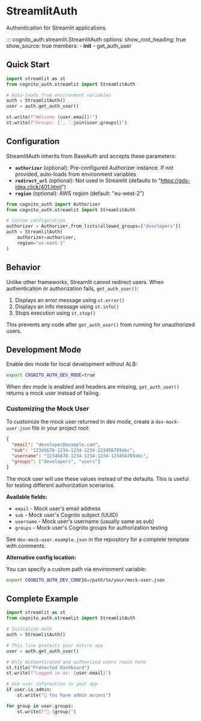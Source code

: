 # StreamlitAuth

Authentication for Streamlit applications.

::: cognito_auth.streamlit.StreamlitAuth
    options:
      show_root_heading: true
      show_source: true
      members:
        - __init__
        - get_auth_user

## Quick Start

```python
import streamlit as st
from cognito_auth.streamlit import StreamlitAuth

# Auto-loads from environment variables
auth = StreamlitAuth()
user = auth.get_auth_user()

st.write(f"Welcome {user.email}!")
st.write(f"Groups: {', '.join(user.groups)}")
```

## Configuration

StreamlitAuth inherits from BaseAuth and accepts these parameters:

- **`authorizer`** (optional): Pre-configured Authorizer instance. If not provided, auto-loads from environment variables
- **`redirect_url`** (optional): Not used in Streamlit (defaults to "https://gds-idea.click/401.html")
- **`region`** (optional): AWS region (default: "eu-west-2")

```python
from cognito_auth import Authorizer
from cognito_auth.streamlit import StreamlitAuth

# Custom configuration
authorizer = Authorizer.from_lists(allowed_groups=["developers"])
auth = StreamlitAuth(
    authorizer=authorizer,
    region="us-east-1"
)
```

## Behavior

Unlike other frameworks, Streamlit cannot redirect users. When authentication or authorization fails, `get_auth_user()`:

1. Displays an error message using `st.error()`
2. Displays an info message using `st.info()`
3. Stops execution using `st.stop()`

This prevents any code after `get_auth_user()` from running for unauthorized users.

## Development Mode

Enable dev mode for local development without ALB:

```bash
export COGNITO_AUTH_DEV_MODE=true
```

When dev mode is enabled and headers are missing, `get_auth_user()` returns a mock user instead of failing.

### Customizing the Mock User

To customize the mock user returned in dev mode, create a `dev-mock-user.json` file in your project root:

```json
{
  "email": "developer@example.com",
  "sub": "12345678-1234-1234-1234-123456789abc",
  "username": "12345678-1234-1234-1234-123456789abc",
  "groups": ["developers", "users"]
}
```

The mock user will use these values instead of the defaults. This is useful for testing different authorization scenarios.

**Available fields:**
- `email` - Mock user's email address
- `sub` - Mock user's Cognito subject (UUID)
- `username` - Mock user's username (usually same as sub)
- `groups` - Mock user's Cognito groups for authorization testing

See `dev-mock-user.example.json` in the repository for a complete template with comments.

**Alternative config location:**

You can specify a custom path via environment variable:

```bash
export COGNITO_AUTH_DEV_CONFIG=/path/to/your/mock-user.json
```

## Complete Example

```python
import streamlit as st
from cognito_auth.streamlit import StreamlitAuth

# Initialize auth
auth = StreamlitAuth()

# This line protects your entire app
user = auth.get_auth_user()

# Only authenticated and authorized users reach here
st.title("Protected Dashboard")
st.write(f"Logged in as: {user.email}")

# Use user information in your app
if user.is_admin:
    st.write("🔑 You have admin access")

for group in user.groups:
    st.write(f"📁 {group}")
```
